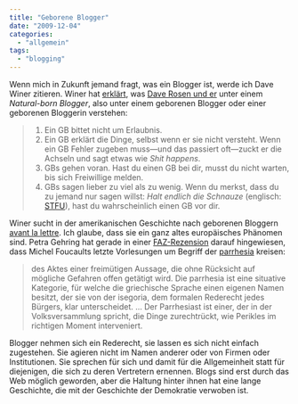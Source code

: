 ```yaml
---
title: "Geborene Blogger"
date: "2009-12-04"
categories: 
  - "allgemein"
tags: 
  - "blogging"
---
```


Wenn mich in Zukunft jemand fragt, was ein Blogger ist, werde ich Dave Winer zitieren. Winer hat [erklärt](http://www.scripting.com/stories/2009/11/24/naturalbornblogger.html "Natural-born blogger. (Scripting News)"), was [Dave Rosen und er](http://rebootnews.com/2009/11/23/rebooting-the-news-34/ "Rebooting The News #34 « Rebooting The News") unter einem _Natural-born Blogger_, also unter einem geborenen Blogger oder einer geborenen Bloggerin verstehen:

> 1. Ein GB bittet nicht um Erlaubnis.
> 2. Ein GB erklärt die Dinge, selbst wenn er sie nicht versteht. Wenn ein GB Fehler zugeben muss—und das passiert oft—zuckt er die Achseln und sagt etwas wie _Shit happens_.
> 3. GBs gehen voran. Hast du einen GB bei dir, musst du nicht warten, bis sich Freiwillige melden.
> 4. GBs sagen lieber zu viel als zu wenig. Wenn du merkst, dass du zu jemand nur sagen willst: _Halt endlich die Schnauze_ (englisch: [STFU](http://www.stfu.se/ "Shut The Fuck Up")), hast du wahrscheinlich einen GB vor dir.

Winer sucht in der amerikanischen Geschichte nach geborenen Bloggern [avant la lettre](http://de.wikipedia.org/wiki/Avant_la_Lettre "Avant la Lettre – Wikipedia"). Ich glaube, dass sie ein ganz altes europäisches Phänomen sind. Petra Gehring hat gerade in einer [FAZ-Rezension](http://www.faz.net/s/RubC17179D529AB4E2BBEDB095D7C41F468/Doc~E8A5CA839B7AE45B6BD03D476AAAB7790~ATpl~Ecommon~Scontent.html "Michel Foucault: Die Regierung des Selbst und der anderen: Der die Dinge zurechtrückt und im richtigen Moment interveniert - Sachbuch - Feuilleton - FAZ.NET") darauf hingewiesen, dass Michel Foucaults letzte Vorlesungen um Begriff der [parrhesia](http://en.wikipedia.org/wiki/Parrhesia "Parrhesia - Wikipedia, the free encyclopedia") kreisen:

> des Aktes einer freimütigen Aussage, die ohne Rücksicht auf mögliche Gefahren offen getätigt wird. Die parrhesia ist eine situative Kategorie, für welche die griechische Sprache einen eigenen Namen besitzt, der sie von der isegoria, dem formalen Rederecht jedes Bürgers, klar unterscheidet. ... Der Parrhesiast ist einer, der in der Volksversammlung spricht, die Dinge zurechtrückt, wie Perikles im richtigen Moment interveniert.

Blogger nehmen sich ein Rederecht, sie lassen es sich nicht einfach zugestehen. Sie agieren nicht im Namen anderer oder von Firmen oder Institutionen. Sie sprechen für sich und damit für die Allgemeinheit statt für diejenigen, die sich zu deren Vertretern ernennen. Blogs sind erst durch das Web möglich geworden, aber die Haltung hinter ihnen hat eine lange Geschichte, die mit der Geschichte der Demokratie verwoben ist.
